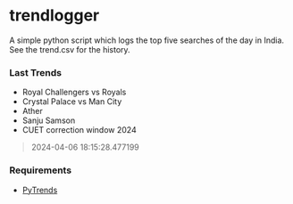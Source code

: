 # trendlogger
A simple python script which logs the top five searches of the day in India.<br>See the trend.csv for the history.<br>

<!-- Last Trends -->
### Last Trends
* Royal Challengers vs Royals
* Crystal Palace vs Man City
* Ather
* Sanju Samson
* CUET correction window 2024
> 2024-04-06 18:15:28.477199

<!-- Requirements -->
### Requirements
* [PyTrends](https://github.com/dreyco676/pytrends)
